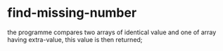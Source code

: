 # find-missing-number
the programme compares two arrays of identical value and one of array having
extra-value, this value is then returned;
